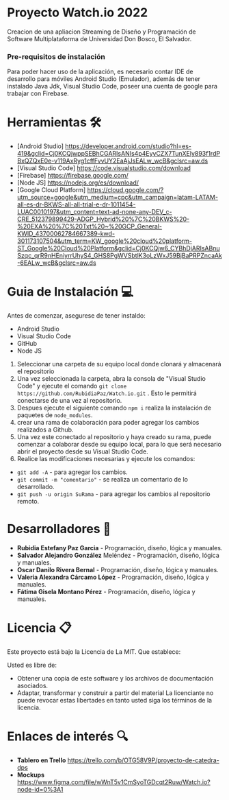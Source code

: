 # Proyecto Watch.io 2022

Creacion de una apliacion Streaming de Diseño y Programación de Software Multiplataforma de Universidad Don Bosco, El Salvador.

### Pre-requisitos de instalación
Para poder hacer uso de la aplicación, es necesario contar IDE de desarrollo para móviles Android Studio (Emulador), además de tener instalado Java Jdk, Visual Studio Code, poseer una cuenta de google para trabajar con Firebase.

# Herramientas 🛠️
- [Android Studio] https://developer.android.com/studio?hl=es-419&gclid=Cj0KCQjwppSEBhCGARIsANIs4p4EyyCZX7TunXEly893f1rdPBxQZQxE0e-v119AxRyg1cffFvvUY2EaAjJsEALw_wcB&gclsrc=aw.ds
- [Visual Studio Code] https://code.visualstudio.com/download 
- [Firebase] https://firebase.google.com/ 
- [Node JS] https://nodejs.org/es/download/
- [Google Cloud Platform] https://cloud.google.com/?utm_source=google&utm_medium=cpc&utm_campaign=latam-LATAM-all-es-dr-BKWS-all-all-trial-e-dr-1011454-LUAC0010197&utm_content=text-ad-none-any-DEV_c-CRE_512379899429-ADGP_Hybrid%20%7C%20BKWS%20-%20EXA%20%7C%20Txt%20~%20GCP_General-KWID_43700062784667389-kwd-301173107504&utm_term=KW_google%20cloud%20platform-ST_Google%20Cloud%20Platform&gclid=Cj0KCQjw6_CYBhDjARIsABnuSzqc_qrR9nHEniyrrUhyS4_GHS8PgWVSbtlK3oLzWxJ59BjBaPRPZncaAk-6EALw_wcB&gclsrc=aw.ds

# Guia de Instalación 💻
Antes de comenzar, asegurese de tener instaldo:

- Android Studio
- Visual Studio Code
- GitHub
- Node JS

1. Seleccionar una carpeta de su equipo local donde clonará y almacenará el repositorio
2. Una vez seleccionada la carpeta, abra la consola de "Visual Studio Code" y ejecute el comando `git clone https://github.com/RubidiaPaz/Watch.io.git` . Esto le permitirá conectarse de una vez al repositorio.
3. Despues ejecute el siguiente comando `npm i` realiza la instalación de paquetes de `node_modules`.
4. crear una rama de colaboración para poder agregar los cambios realizados a Github.
5. Una vez este conectado al repositorio y haya creado su rama, puede comenzar a colaborar desde su equipo local, para lo que será necesario abrir el proyecto desde su Visual Studio Code.
5. Realice las modificaciones necesarias y ejecute los comandos: 
- `git add -A` - para agregar los cambios.
- `git commit -m "comentario"` - se realiza un comentario de lo desarrollado.
- `git push -u origin SuRama` - para agregar los cambios al repositorio remoto.

# Desarrolladores 👥
- **Rubidia Estefany Paz Garcia** -  Programación, diseño, lógica y manuales.
- **Salvador Alejandro González** Meléndez - Programación, diseño, lógica y manuales.
- **Oscar Danilo Rivera Bernal** - Programación, diseño, lógica y manuales.
- **Valeria Alexandra Cárcamo López** - Programación, diseño, lógica y manuales.
- **Fátima Gisela Montano Pérez** - Programación, diseño, lógica y manuales.

# Licencia 📋
Este proyecto está bajo la Licencia de La MIT. Que establece:

Usted es libre de: 
- Obtener una copia de este software y los archivos de documentación asociados.
- Adaptar, transformar y construir a partir del material La licenciante no puede revocar estas libertades en tanto usted siga los términos de la licencia.

# Enlaces de interés 🔍

- **Tablero en Trello** https://trello.com/b/OTG58V9P/proyecto-de-catedra-dps
- **Mockups** https://www.figma.com/file/wWnT5v1CmSyoTGDcqt2Ruw/Watch.io?node-id=0%3A1







 
